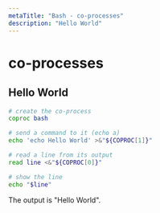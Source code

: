 ```yaml
---
metaTitle: "Bash - co-processes"
description: "Hello World"
---
```


# co-processes



## Hello World


```bash
# create the co-process
coproc bash

# send a command to it (echo a)
echo 'echo Hello World' >&"${COPROC[1]}"

# read a line from its output
read line <&"${COPROC[0]}"

# show the line
echo "$line"

```

The output is "Hello World".

